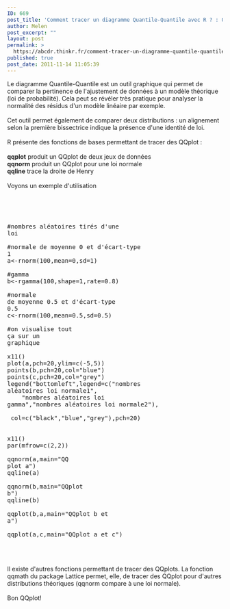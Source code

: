 ```yaml
---
ID: 669
post_title: 'Comment tracer un diagramme Quantile-Quantile avec R ? : QQ-plot'
author: Melen
post_excerpt: ""
layout: post
permalink: >
  https://abcdr.thinkr.fr/comment-tracer-un-diagramme-quantile-quantile-avec-r-qq-plot/
published: true
post_date: 2011-11-14 11:05:39
---
```

Le diagramme Quantile-Quantile est un outil graphique qui permet de comparer la pertinence de l'ajustement de données à un modèle théorique (loi de probabilité). Cela peut se révéler très pratique pour analyser la normalité des résidus d'un modèle linéaire par exemple.<br /><br />Cet outil permet également de comparer deux distributions : un alignement selon la première bissectrice indique la présence d'une identité de loi.<br /><br />R présente des fonctions de bases permettant de tracer des QQplot :<br /><br /><strong>qqplot</strong> produit un QQplot de deux jeux de données<br /><strong>qqnorm</strong> produit un QQplot pour une loi normale<br /><strong>qqline</strong> trace la droite de Henry<br /><br />Voyons un exemple d'utilisation<br /><br /> <pre><br /><br /> <br />#nombres aléatoires tirés d'une loi<br /><br />#normale de moyenne 0 et d'écart-type 1<br />a&lt;-rnorm(100,mean=0,sd=1)<br /><br />#gamma<br />b&lt;-rgamma(100,shape=1,rate=0.8)<br /><br />#normale de moyenne 0.5 et d'écart-type 0.5<br />c&lt;-rnorm(100,mean=0.5,sd=0.5)<br /><br />#on visualise tout ça sur un graphique<br /><br />x11()<br />plot(a,pch=20,ylim=c(-5,5))<br />points(b,pch=20,col="blue")<br />points(c,pch=20,col="grey")<br />legend("bottomleft",legend=c("nombres aléatoires loi normale1",<br />    "nombres aléatoires loi gamma","nombres aléatoires loi normale2"),<br />    col=c("black","blue","grey"),pch=20)<br /><br /><br />x11()<br />par(mfrow=c(2,2))<br /><br />qqnorm(a,main="QQ plot a")<br />qqline(a)<br /><br />qqnorm(b,main="QQplot b")<br />qqline(b)<br /><br />qqplot(b,a,main="QQplot b et a")<br /><br />qqplot(a,c,main="QQplot a et c") <br /><br /></pre> <br /><br />Il existe d'autres fonctions permettant de tracer des QQplots. La fonction qqmath du package Lattice permet, elle, de tracer des QQplot pour d'autres distributions théoriques (qqnorm compare à une loi normale).<br /><br />Bon QQplot!